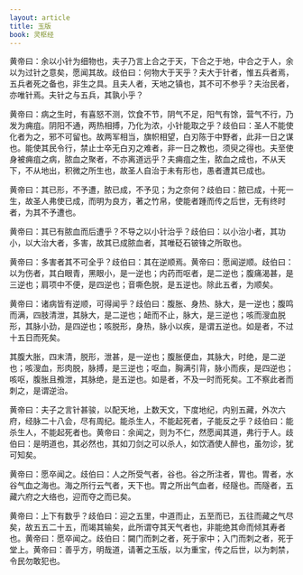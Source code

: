 ```yaml
---
layout: article
title: 玉版
book: 灵枢经
---
```


黄帝曰：余以小针为细物也，夫子乃言上合之于天，下合之于地，中合之于人，余以为过针之意矣，愿闻其故。歧伯曰：何物大于天乎？夫大于针者，惟五兵者焉，五兵者死之备也，非生之具。且夫人者，天地之镇也，其不可不参乎？夫治民者，亦唯针焉。夫针之与五兵，其孰小乎？

黄帝曰：病之生时，有喜怒不测，饮食不节，阴气不足，阳气有馀，营气不行，乃发为痈疽。阴阳不通，两热相搏，乃化为浓，小针能取之乎？歧伯曰：圣人不能使化者为之，邪不可留也。故两军相当，旗帜相望，白刃陈于中野者，此非一日之谋也。能使其民令行，禁止士卒无白刃之难者，非一日之教也，须臾之得也。夫至使身被痈疽之病，脓血之聚者，不亦离道远乎？夫痈疽之生，脓血之成也，不从天下，不从地出，积微之所生也，故圣人自治于未有形也，愚者遭其已成也。

黄帝曰：其已形，不予遭，脓已成，不予见；为之奈何？歧伯曰：脓已成，十死一生，故圣人弗使已成，而明为良方，著之竹帛，使能者踵而传之后世，无有终时者，为其不予遭也。

黄帝曰：其已有脓血而后遭乎？不导之以小针治乎？歧伯曰：以小治小者，其功小，以大治大者，多害，故其已成脓血者，其唯砭石铍锋之所取也。

黄帝曰：多害者其不可全乎？歧伯曰：其在逆顺焉。黄帝曰：愿闻逆顺。歧伯曰：以为伤者，其白眼青，黑眼小，是一逆也；内药而呕者，是二逆也；腹痛渴甚，是三逆也；肩项中不便，是四逆也；音嘶色脱，是五逆也。除此五者，为顺矣。

黄帝曰：诸病皆有逆顺，可得闻乎？歧伯曰：腹胀、身热、脉大，是一逆也；腹鸣而满，四肢清泄，其脉大，是二逆也；衄而不止，脉大，是三逆也；咳而溲血脱形，其脉小劲，是四逆也；咳脱形，身热，脉小以疾，是谓五逆也。如是者，不过十五日而死矣。

其腹大胀，四末清，脱形，泄甚，是一逆也；腹胀便血，其脉大，时绝，是二逆也；咳溲血，形肉脱，脉搏，是三逆也；呕血，胸满引背，脉小而疾，是四逆也；咳呕，腹胀且飧泄，其脉绝，是五逆也。如是者，不及一时而死矣。工不察此者而刺之，是谓逆治。

黄帝曰：夫子之言针甚骏，以配天地，上数天文，下度地纪，内别五藏，外次六府，经脉二十八会，尽有周纪。能杀生人，不能起死者，子能反之乎？歧伯曰：能杀生人，不能起死者也。黄帝曰：余闻之，则为不仁，然愿闻其道，弗行于人。歧伯曰：是明道也，其必然也，其如刀剑之可以杀人，如饮酒使人醉也，虽勿诊，犹可知矣。

黄帝曰：愿卒闻之。歧伯曰：人之所受气者，谷也。谷之所注者，胃也。胃者，水谷气血之海也。海之所行云气者，天下也。胃之所出气血者，经隧也。而隧者，五藏六府之大络也，迎而夺之而已矣。

黄帝曰：上下有数乎？歧伯曰：迎之五里，中道而止，五至而已，五往而藏之气尽矣，故五五二十五，而竭其输矣，此所谓夺其天气者也，非能绝其命而倾其寿者也。黄帝曰：愿卒闻之。歧伯曰：闚门而刺之者，死于家中；入门而刺之者，死于堂上。黄帝曰：善乎方，明哉道，请著之玉版，以为重宝，传之后世，以为刺禁，令民勿敢犯也。

